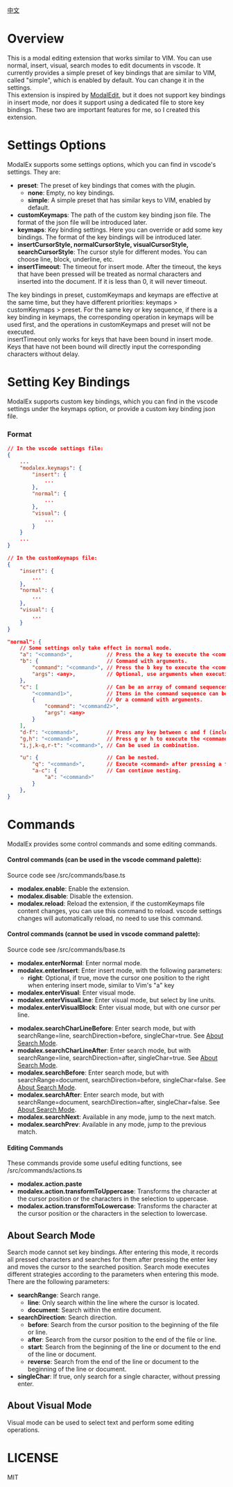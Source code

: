 [中文](/README-zh.md)

# Overview
This is a modal editing extension that works similar to VIM. You can use normal, insert, visual, search modes to edit documents in vscode. It currently provides a simple preset of key bindings that are similar to VIM, called "simple", which is enabled by default. You can change it in the settings.   
This extension is inspired by [ModalEdit](https://github.com/johtela/vscode-modaledit), but it does not support key bindings in insert mode, nor does it support using a dedicated file to store key bindings. These two are important features for me, so I created this extension.

# Settings Options
ModalEx supports some settings options, which you can find in vscode's settings. They are:

 * **preset**: The preset of key bindings that comes with the plugin.   
     * **none**: Empty, no key bindings.
     * **simple**: A simple preset that has similar keys to VIM, enabled by default.
 * **customKeymaps**: The path of the custom key binding json file. The format of the json file will be introduced later.
 * **keymaps**: Key binding settings. Here you can override or add some key bindings. The format of the key bindings will be introduced later.
 * **insertCursorStyle, normalCursorStyle, visualCursorStyle, searchCursorStyle**: The cursor style for different modes. You can choose line, block, underline, etc.
 * **insertTimeout**: The timeout for insert mode. After the timeout, the keys that have been pressed will be treated as normal characters and inserted into the document. If it is less than 0, it will never timeout.

The key bindings in preset, customKeymaps and keymaps are effective at the same time, but they have different priorities: keymaps > customKeymaps > preset. For the same key or key sequence, if there is a key binding in keymaps, the corresponding operation in keymaps will be used first, and the operations in customKeymaps and preset will not be executed.   
insertTimeout only works for keys that have been bound in insert mode. Keys that have not been bound will directly input the corresponding characters without delay.

# Setting Key Bindings
ModalEx supports custom key bindings, which you can find in the vscode settings under the keymaps option, or provide a custom key binding json file.

### Format
``` json
// In the vscode settings file:
{
    ...
    "modalex.keymaps": {
        "insert": {
            ...
        },
        "normal": {
            ...
        },
        "visual": {
            ...
        }
    }
    ...
}

// In the customKeymaps file:
{
    "insert": {
        ...
    },
    "normal": {
        ...
    },
    "visual": {
        ...
    }
}
```
``` json 
"normal": {
    // Some settings only take effect in normal mode.
    "a": "<command>",           // Press the a key to execute the <command> command.
    "b": {                      // Command with arguments.
        "command": "<command>", // Press the b key to execute the <command> command.
        "args": <any>,          // Optional, use arguments when executing the command.
    },
    "c": [                      // Can be an array of command sequences.
        "<command1>",           // Items in the command sequence can be a string command.
        {                       // Or a command with arguments.
            "command": "<command2>", 
            "args": <any>
        }
    ],
    "d-f": "<command>",         // Press any key between c and f (including c and f) to execute the <command> command.
    "g,h": "<command>",         // Press g or h to execute the <command> command.
    "i,j,k-q,r-t": "<command>", // Can be used in combination.

    "u": {                      // Can be nested.
        "q": "<command>",       // Execute <command> after pressing a followed by q.
        "a-c": {                // Can continue nesting.
            "a": "<command>"
        }
    },
}
```

# Commands
ModalEx provides some control commands and some editing commands.

#### Control commands (can be used in the vscode command palette):
Source code see /src/commands/base.ts
 * **modalex.enable**: Enable the extension.
 * **modalex.disable**: Disable the extension.
 * **modalex.reload**: Reload the extension, if the customKeymaps file content changes, you can use this command to reload. vscode settings changes will automatically reload, no need to use this command.

#### Control commands (cannot be used in vscode command palette):
Source code see /src/commands/base.ts
 * **modalex.enterNormal**: Enter normal mode.
 * **modalex.enterInsert**: Enter insert mode, with the following parameters:
      * **right**: Optional, if true, move the cursor one position to the right when entering insert mode, similar to Vim's "a" key
 * **modalex.enterVisual**: Enter visual mode.
 * **modalex.enterVisualLine**: Enter visual mode, but select by line units.
 * **modalex.enterVisualBlock**: Enter visual mode, but with one cursor per line.
- **modalex.searchCharLineBefore**: Enter search mode, but with searchRange=line, searchDirection=before, singleChar=true. See [About Search Mode](#About-Search-Mode).
- **modalex.searchCharLineAfter**: Enter search mode, but with searchRange=line, searchDirection=after, singleChar=true. See [About Search Mode](#About-Search-Mode).
- **modalex.searchBefore**: Enter search mode, but with searchRange=document, searchDirection=before, singleChar=false. See [About Search Mode](#About-Search-Mode).
- **modalex.searchAfter**: Enter search mode, but with searchRange=document, searchDirection=after, singleChar=false. See [About Search Mode](#About-Search-Mode).
- **modalex.searchNext**: Available in any mode, jump to the next match.
- **modalex.searchPrev**: Available in any mode, jump to the previous match.

#### Editing Commands
These commands provide some useful editing functions, see /src/commands/actions.ts
- **modalex.action.paste**
- **modalex.action.transformToUppercase**: Transforms the character at the cursor position or the characters in the selection to uppercase.
- **modalex.action.transformToLowercase**: Transforms the character at the cursor position or the characters in the selection to lowercase.

## About Search Mode
Search mode cannot set key bindings. After entering this mode, it records all pressed characters and searches for them after pressing the enter key and moves the cursor to the searched position.
Search mode executes different strategies according to the parameters when entering this mode. There are the following parameters:
- **searchRange**: Search range.
    - **line**: Only search within the line where the cursor is located.
    - **document**: Search within the entire document.
- **searchDirection**: Search direction.
    - **before**: Search from the cursor position to the beginning of the file or line.
    - **after**: Search from the cursor position to the end of the file or line.
    - **start**: Search from the beginning of the line or document to the end of the line or document.
    - **reverse**: Search from the end of the line or document to the beginning of the line or document.
- **singleChar**: If true, only search for a single character, without pressing enter.

## About Visual Mode
Visual mode can be used to select text and perform some editing operations.

# LICENSE
MIT

